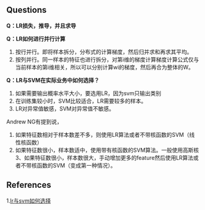 ## Questions

**Q：LR损失，推导，并且求导**

**Q：LR如何进行并行计算**

1. 按行并行。即将样本拆分，分布式的计算梯度，然后归并求和再求其平均。
2. 按列并行。同一样本的特征也进行拆分，对第i维的梯度计算梯度计算公式仅与当前样本的第i维相关，所以可以分别计算wi的梯度，然后再合为整体的W。

**Q：LR与SVM在实际业务中如何选择？**

1. 如果需要输出概率水平大小，要选用LR，因为svm只输出类别
2. 在训练集较小时，SVM比较适合，LR需要较多的样本。
3. LR对异常值敏感，SVM对异常值不敏感。

Andrew NG有提到说，
1. 如果特征数相对于样本数差不多，则使用LR算法或者不带核函数的SVM（线性核函数）
2. 如果特征数很小，样本数适中，使用带有核函数的SVM算法。一般使用高斯核
3、如果特征数很小，样本数很大，手动增加更多的feature然后使用LR算法或者不带核函数的SVM（变成第一种情况）。

## References
1.[lr与svm如何选择](https://blog.csdn.net/ningyanggege/article/details/84950961)
